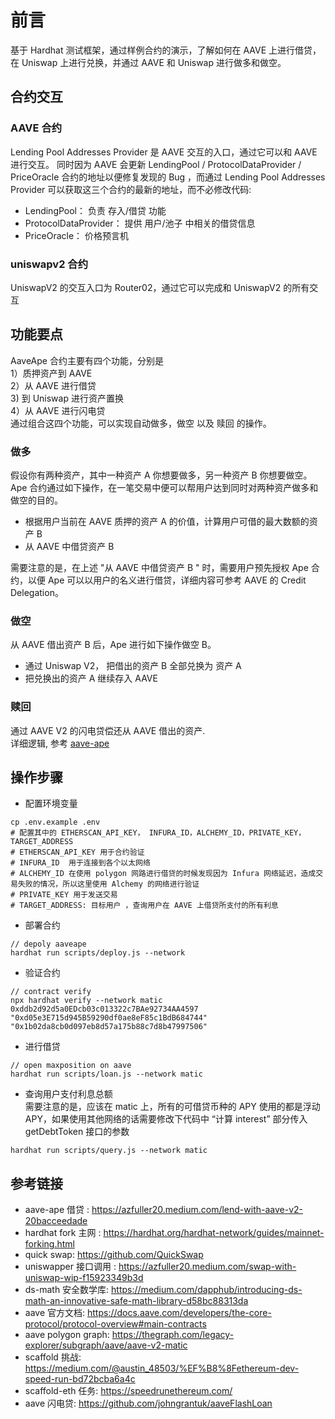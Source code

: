 # 前言     
基于 Hardhat 测试框架，通过样例合约的演示，了解如何在 AAVE 上进行借贷，在 Uniswap 上进行兑换，并通过 AAVE 和 Uniswap 进行做多和做空。

## 合约交互    
### AAVE 合约   
Lending Pool Addresses Provider 是 AAVE 交互的入口，通过它可以和 AAVE 进行交互。 
同时因为 AAVE 会更新 LendingPool / ProtocolDataProvider / PriceOracle 合约的地址以便修复发现的 Bug ，而通过 Lending Pool Addresses Provider  可以获取这三个合约的最新的地址，而不必修改代码: 
- LendingPool：  负责 存入/借贷 功能  
- ProtocolDataProvider： 提供 用户/池子 中相关的借贷信息  
- PriceOracle： 价格预言机 

### uniswapv2 合约     
UniswapV2 的交互入口为 Router02，通过它可以完成和 UniswapV2 的所有交互


##  功能要点  
AaveApe 合约主要有四个功能，分别是    
1）质押资产到 AAVE     
2）从 AAVE 进行借贷   
3) 到 Uniswap 进行资产置换  
4）从 AAVE 进行闪电贷     
通过组合这四个功能，可以实现自动做多，做空 以及 赎回 的操作。  
### 做多  
假设你有两种资产，其中一种资产 A 你想要做多，另一种资产 B 你想要做空。 Ape 合约通过如下操作，在一笔交易中便可以帮用户达到同时对两种资产做多和做空的目的。   
- 根据用户当前在 AAVE 质押的资产 A 的价值，计算用户可借的最大数额的资产 B  
- 从 AAVE 中借贷资产 B 

需要注意的是，在上述 "从 AAVE 中借贷资产 B " 时，需要用户预先授权 Ape 合约，以便 Ape 可以以用户的名义进行借贷，详细内容可参考 AAVE 的 Credit Delegation。  

### 做空
从 AAVE 借出资产 B 后，Ape  进行如下操作做空 B。 

- 通过 Uniswap V2， 把借出的资产 B 全部兑换为 资产 A  
- 把兑换出的资产 A 继续存入 AAVE 


### 赎回    
通过 AAVE V2 的闪电贷偿还从 AAVE 借出的资产.  
详细逻辑, 参考 [aave-ape](https://azfuller20.medium.com/aave-ape-with-%EF%B8%8F-scaffold-eth-c687874c079e )

## 操作步骤  
- 配置环境变量   
```shell
cp .env.example .env
# 配置其中的 ETHERSCAN_API_KEY， INFURA_ID，ALCHEMY_ID，PRIVATE_KEY， TARGET_ADDRESS
# ETHERSCAN_API_KEY 用于合约验证
# INFURA_ID  用于连接到各个以太网络 
# ALCHEMY_ID 在使用 polygon 网路进行借贷的时候发现因为 Infura 网络延迟，造成交易失败的情况，所以这里使用 Alchemy 的网络进行验证  
# PRIVATE_KEY 用于发送交易   
# TARGET_ADDRESS: 目标用户 ，查询用户在 AAVE 上借贷所支付的所有利息
```

- 部署合约  
```shell
// depoly aaveape
hardhat run scripts/deploy.js --network    
```

- 验证合约  
```shell
// contract verify
npx hardhat verify --network matic 0xddb2d92d5a0EDcb03c013322c7BAe92734AA4597 "0xd05e3E715d945B59290df0ae8eF85c1BdB684744" "0x1b02da8cb0d097eb8d57a175b88c7d8b47997506"
``` 

- 进行借贷  
```shell
// open maxposition on aave
hardhat run scripts/loan.js --network matic    
```

- 查询用户支付利息总额    
需要注意的是，应该在 matic 上，所有的可借贷币种的 APY 使用的都是浮动 APY，如果使用其他网络的话需要修改下代码中 “计算 interest” 部分传入 getDebtToken 接口的参数     
```shell
hardhat run scripts/query.js --network matic
```




## 参考链接
- aave-ape 借贷 : https://azfuller20.medium.com/lend-with-aave-v2-20bacceedade
- hardhat fork 主网 : https://hardhat.org/hardhat-network/guides/mainnet-forking.html
- quick swap: https://github.com/QuickSwap
- uniswapper 接口调用 : https://azfuller20.medium.com/swap-with-uniswap-wip-f15923349b3d 
- ds-math 安全数学库: https://medium.com/dapphub/introducing-ds-math-an-innovative-safe-math-library-d58bc88313da 
- aave 官方文档: https://docs.aave.com/developers/the-core-protocol/protocol-overview#main-contracts 
- aave polygon graph: https://thegraph.com/legacy-explorer/subgraph/aave/aave-v2-matic  
- scaffold 挑战:  https://medium.com/@austin_48503/%EF%B8%8Fethereum-dev-speed-run-bd72bcba6a4c
- scaffold-eth 任务: https://speedrunethereum.com/ 
- aave 闪电贷: https://github.com/johngrantuk/aaveFlashLoan
